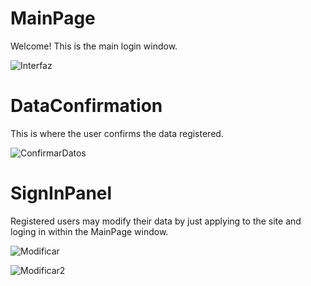 # MainPage 
Welcome!
This is the main login window.

![Interfaz](https://github.com/user-attachments/assets/3779ff7e-5e90-47d5-9885-cf32ea95e5d8)

# DataConfirmation 
This is where the user confirms the data registered.

![ConfirmarDatos](https://github.com/user-attachments/assets/cb4057b3-c176-4aa7-bbc3-5fd6745a0f28)

# SignInPanel 
Registered users may modify their data by just applying to the site and loging in within the MainPage window.

![Modificar](https://github.com/user-attachments/assets/666e7579-6b67-4547-9eac-00bf9f2e4484)

![Modificar2](https://github.com/user-attachments/assets/0876102c-d669-47db-bdf8-a00d3e2a4ee7)
